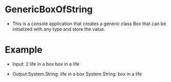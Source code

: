﻿# GenericBoxOfString

* This is a console application that creates a generic class Box that can be initialized with any type and store the value. 

# Example

* Input: 2
 life in a box
 box in a life

* Output:System.String: life in a box
 System.String: box in a life